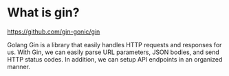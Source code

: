 # What is gin?

https://github.com/gin-gonic/gin

Golang Gin is a library that easily handles HTTP requests and responses for us.
With Gin, we can easily parse URL parameters, JSON bodies, and send HTTP status codes. In addition, we can setup API endpoints in an organized manner.
